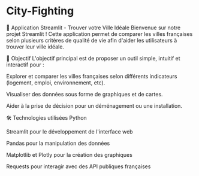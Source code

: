 # City-Fighting

🏡 Application Streamlit - Trouver votre Ville Idéale
Bienvenue sur notre projet Streamlit !
Cette application permet de comparer les villes françaises selon plusieurs critères de qualité de vie afin d'aider les utilisateurs à trouver leur ville idéale.

🎯 Objectif
L'objectif principal est de proposer un outil simple, intuitif et interactif pour :

Explorer et comparer les villes françaises selon différents indicateurs (logement, emploi, environnement, etc).

Visualiser des données sous forme de graphiques et de cartes.

Aider à la prise de décision pour un déménagement ou une installation.

🛠️ Technologies utilisées
Python

Streamlit pour le développement de l'interface web

Pandas pour la manipulation des données

Matplotlib et Plotly pour la création des graphiques

Requests pour interagir avec des API publiques françaises
